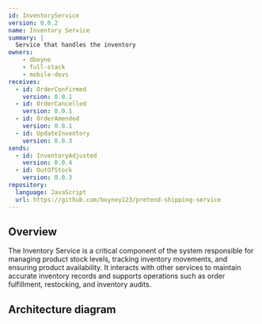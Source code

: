 ```yaml
---
id: InventoryService
version: 0.0.2
name: Inventory Service
summary: |
  Service that handles the inventory
owners:
    - dboyne
    - full-stack
    - mobile-devs
receives:
  - id: OrderConfirmed
    version: 0.0.1
  - id: OrderCancelled
    version: 0.0.1
  - id: OrderAmended
    version: 0.0.1
  - id: UpdateInventory
    version: 0.0.3
sends:
  - id: InventoryAdjusted
    version: 0.0.4
  - id: OutOfStock
    version: 0.0.3
repository:
  language: JavaScript
  url: https://github.com/boyney123/pretend-shipping-service
---
```


## Overview

The Inventory Service is a critical component of the system responsible for managing product stock levels, tracking inventory movements, and ensuring product availability. It interacts with other services to maintain accurate inventory records and supports operations such as order fulfillment, restocking, and inventory audits.

## Architecture diagram

<NodeGraph title="Hello world" />